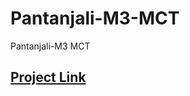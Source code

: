 # Pantanjali-M3-MCT
Pantanjali-M3 MCT

## [Project Link](https://sudheerkumarthamarla.github.io/Pantanjali-M3-MCT/Sudheer%20Landing%20Page/) 



